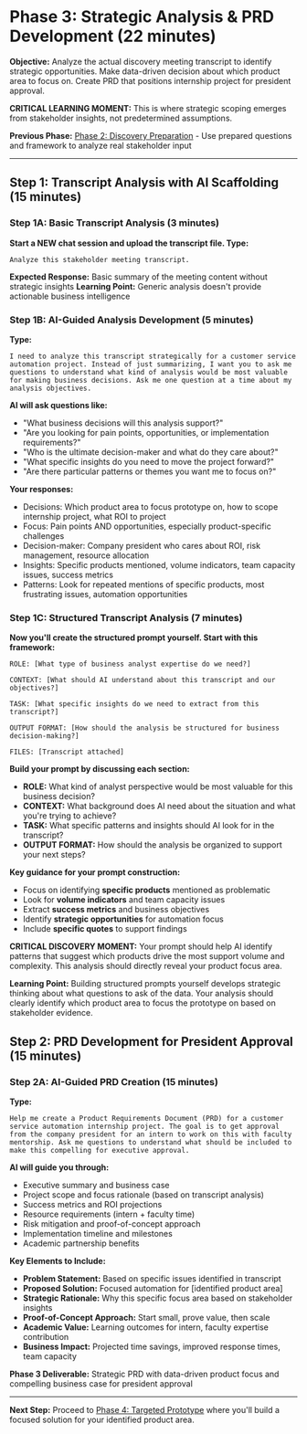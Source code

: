 # Phase 3: Strategic Analysis & PRD Development (22 minutes)

**Objective:** Analyze the actual discovery meeting transcript to identify strategic opportunities. Make data-driven decision about which product area to focus on. Create PRD that positions internship project for president approval.

**CRITICAL LEARNING MOMENT:** This is where strategic scoping emerges from stakeholder insights, not predetermined assumptions.

**Previous Phase:** [Phase 2: Discovery Preparation](./phase2_discovery.md) - Use prepared questions and framework to analyze real stakeholder input

---

## Step 1: Transcript Analysis with AI Scaffolding (15 minutes)

### Step 1A: Basic Transcript Analysis (3 minutes)
**Start a NEW chat session and upload the transcript file. Type:**
```
Analyze this stakeholder meeting transcript.
```

**Expected Response:** Basic summary of the meeting content without strategic insights
**Learning Point:** Generic analysis doesn't provide actionable business intelligence

### Step 1B: AI-Guided Analysis Development (5 minutes)
**Type:**
```
I need to analyze this transcript strategically for a customer service automation project. Instead of just summarizing, I want you to ask me questions to understand what kind of analysis would be most valuable for making business decisions. Ask me one question at a time about my analysis objectives.
```

**AI will ask questions like:**
- "What business decisions will this analysis support?"
- "Are you looking for pain points, opportunities, or implementation requirements?"
- "Who is the ultimate decision-maker and what do they care about?"
- "What specific insights do you need to move the project forward?"
- "Are there particular patterns or themes you want me to focus on?"

**Your responses:**
- Decisions: Which product area to focus prototype on, how to scope internship project, what ROI to project
- Focus: Pain points AND opportunities, especially product-specific challenges
- Decision-maker: Company president who cares about ROI, risk management, resource allocation
- Insights: Specific products mentioned, volume indicators, team capacity issues, success metrics
- Patterns: Look for repeated mentions of specific products, most frustrating issues, automation opportunities

### Step 1C: Structured Transcript Analysis (7 minutes)
**Now you'll create the structured prompt yourself. Start with this framework:**
```
ROLE: [What type of business analyst expertise do we need?]

CONTEXT: [What should AI understand about this transcript and our objectives?]

TASK: [What specific insights do we need to extract from this transcript?]

OUTPUT FORMAT: [How should the analysis be structured for business decision-making?]

FILES: [Transcript attached]
```

**Build your prompt by discussing each section:**
- **ROLE:** What kind of analyst perspective would be most valuable for this business decision?
- **CONTEXT:** What background does AI need about the situation and what you're trying to achieve?
- **TASK:** What specific patterns and insights should AI look for in the transcript?
- **OUTPUT FORMAT:** How should the analysis be organized to support your next steps?

**Key guidance for your prompt construction:**
- Focus on identifying **specific products** mentioned as problematic
- Look for **volume indicators** and team capacity issues
- Extract **success metrics** and business objectives
- Identify **strategic opportunities** for automation focus
- Include **specific quotes** to support findings

**CRITICAL DISCOVERY MOMENT:** Your prompt should help AI identify patterns that suggest which products drive the most support volume and complexity. This analysis should directly reveal your product focus area.

**Learning Point:** Building structured prompts yourself develops strategic thinking about what questions to ask of the data. Your analysis should clearly identify which product area to focus the prototype on based on stakeholder evidence.

## Step 2: PRD Development for President Approval (15 minutes)

### Step 2A: AI-Guided PRD Creation (15 minutes)
**Type:**
```
Help me create a Product Requirements Document (PRD) for a customer service automation internship project. The goal is to get approval from the company president for an intern to work on this with faculty mentorship. Ask me questions to understand what should be included to make this compelling for executive approval.
```

**AI will guide you through:**
- Executive summary and business case
- Project scope and focus rationale (based on transcript analysis)
- Success metrics and ROI projections
- Resource requirements (intern + faculty time)
- Risk mitigation and proof-of-concept approach
- Implementation timeline and milestones
- Academic partnership benefits

**Key Elements to Include:**
- **Problem Statement:** Based on specific issues identified in transcript
- **Proposed Solution:** Focused automation for [identified product area]
- **Strategic Rationale:** Why this specific focus area based on stakeholder insights
- **Proof-of-Concept Approach:** Start small, prove value, then scale
- **Academic Value:** Learning outcomes for intern, faculty expertise contribution
- **Business Impact:** Projected time savings, improved response times, team capacity

**Phase 3 Deliverable:** Strategic PRD with data-driven product focus and compelling business case for president approval

---

**Next Step:** Proceed to [Phase 4: Targeted Prototype](./phase4_prototype.md) where you'll build a focused solution for your identified product area.